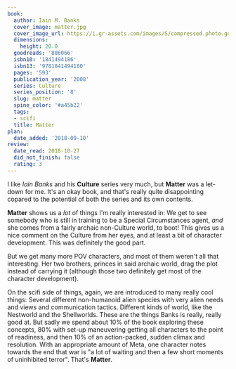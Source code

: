 ```yaml
---
book:
  author: Iain M. Banks
  cover_image: matter.jpg
  cover_image_url: https://i.gr-assets.com/images/S/compressed.photo.goodreads.com/books/1327954631l/886066._SX98_.jpg
  dimensions:
    height: 20.0
  goodreads: '886066'
  isbn10: '1841494186'
  isbn13: '9781841494180'
  pages: '593'
  publication_year: '2008'
  series: Culture
  series_position: '8'
  slug: matter
  spine_color: '#a45b22'
  tags:
  - scifi
  title: Matter
plan:
  date_added: '2018-09-10'
review:
  date_read: 2018-10-27
  did_not_finish: false
  rating: 3
---
```


I like *Iain Banks* and his **Culture** series very much, but **Matter** was a let-down for me. It's an okay book, and that's really quite disappointing copared to the potential of both the series and its own contents.

**Matter** shows us a *lot* of things I'm really interested in: We get to see somebody who is still in training to be a Special Circumstances agent, *and* she comes from a fairly archaic non-Culture world, to boot! This gives us a nice comment on the Culture from her eyes, and at least a bit of character development. This was definitely the good part.

But we get many more POV characters, and most of them weren't all that interesting. Her two brothers, princes in said archaic world, drag the plot instead of carrying it (although those two definitely get most of the character development).

On the scifi side of things, again, we are introduced to many really cool things: Several different non-humanoid alien species with very alien needs and views and communication tactics. Different kinds of world, like the Nestworld and the Shellworlds. These are the things Banks is really, really good at. But sadly we spend about 10% of the book exploring these concepts, 80% with set-up maneuvering getting all characters to the point of readiness, and then 10% of an action-packed, sudden climax and resolution. With an appropriate amount of Meta, one character notes towards the end that war is "a lot of waiting and then a few short moments of uninhibited terror". That's **Matter**.
